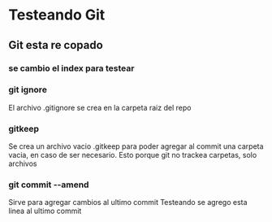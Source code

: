 # Testeando Git
## Git esta re copado

### se cambio el index para testear


### git ignore

El archivo .gitignore se crea en la carpeta raiz del repo

### gitkeep
Se crea un archivo vacio .gitkeep para poder agregar al commit una carpeta vacia, en caso de ser necesario. Esto porque git no trackea carpetas, solo archivos


### git commit --amend
Sirve para agregar cambios al ultimo commit
Testeando se agrego esta linea al ultimo commit

